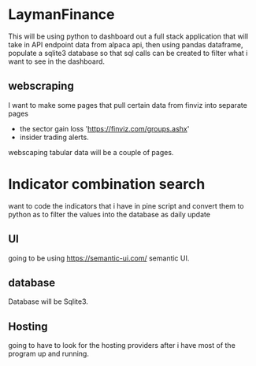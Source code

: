 # LaymanFinance

This will be using python to dashboard out a full stack application that will take in API endpoint data from alpaca api, then using pandas dataframe, populate a sqlite3 database so that sql calls can be created to filter what i want to see in the dashboard.

## webscraping

I want to make some pages that pull certain data from finviz into separate pages
- the sector gain loss 'https://finviz.com/groups.ashx'
- insider trading alerts.

webscaping tabular data will be a couple of pages.

# Indicator combination search

want to code the indicators that i have in pine script and convert them to python as to filter the values into the database as daily update 

## UI

going to be using https://semantic-ui.com/ semantic UI.

## database 

Database will be Sqlite3.

## Hosting
going to have to look for the hosting providers after i have most of the program up and running.